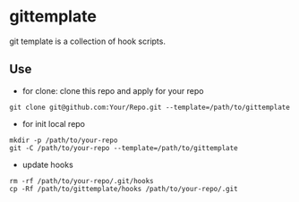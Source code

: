 # gittemplate

git template is a collection of hook scripts.

## Use

 + for clone: clone this repo and apply for your repo
```shell
git clone git@github.com:Your/Repo.git --template=/path/to/gittemplate
```

 + for init local repo
```shell
mkdir -p /path/to/your-repo
git -C /path/to/your-repo --template=/path/to/gittemplate
```

 + update hooks
```shell
rm -rf /path/to/your-repo/.git/hooks
cp -Rf /path/to/gittemplate/hooks /path/to/your-repo/.git
```
